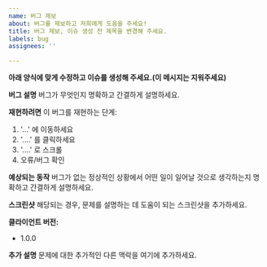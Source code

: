 ```yaml
---
name: 버그 제보
about: 버그를 제보하고 저희에게 도움을 주세요!
title: 버그 제보, 이슈 생성 전 제목을 변경해 주세요.
labels: bug
assignees: ''

---
```


**아래 양식에 맞게 수정하고 이슈를 생성해 주세요.(이 메시지는 지워주세요)**

**버그 설명**
버그가 무엇인지 명확하고 간결하게 설명하세요.

**재현하려면**
이 버그를 재현하는 단계:
1. '...' 에 이동하세요
2. '....' 를 클릭하세요
3. '....' 로 스크롤
4. 오류/버그 확인

**예상되는 동작**
버그가 없는 정상적인 상황에서 어떤 일이 일어날 것으로 생각하는지 명확하고 간결하게 설명하세요.

**스크린샷**
해당되는 경우, 문제를 설명하는 데 도움이 되는 스크린샷을 추가하세요.

**클라이언트 버전:**
 - 1.0.0

**추가 설명**
문제에 대한 추가적인 다른 맥락을 여기에 추가하세요.
